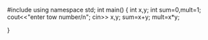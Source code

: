 #include <iostream>
  using namespace std;
  int main()
  {
  int x,y;
  int sum=0,mult=1;
  cout<<"enter tow number/n";
  cin>> x,y;
  sum=x+y;
  mult=x*y;
  
  
  }
